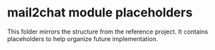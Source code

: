 # mail2chat module placeholders

This folder mirrors the structure from the reference project. It contains placeholders to help organize future implementation.

